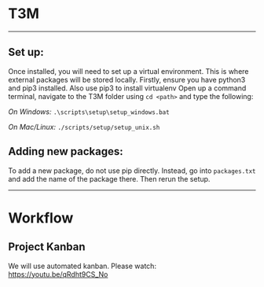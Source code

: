 # T3M
---
## Set up:

Once installed, you will need to set up a virtual environment. This is where external packages will be stored locally.
Firstly, ensure you have python3 and pip3 installed. Also use pip3 to install virtualenv
Open up a command terminal, navigate to the T3M folder using ```cd <path>``` and type the following:

*On Windows:*
```.\scripts\setup\setup_windows.bat```

*On Mac/Linux:*
```./scripts/setup/setup_unix.sh```

## Adding new packages:
To add a new package, do not use pip directly. Instead, go into ```packages.txt``` and add the name of the package there. Then rerun the setup.

---

# Workflow

## Project Kanban
We will use automated kanban. Please watch:
https://youtu.be/qRdht9CS_No


